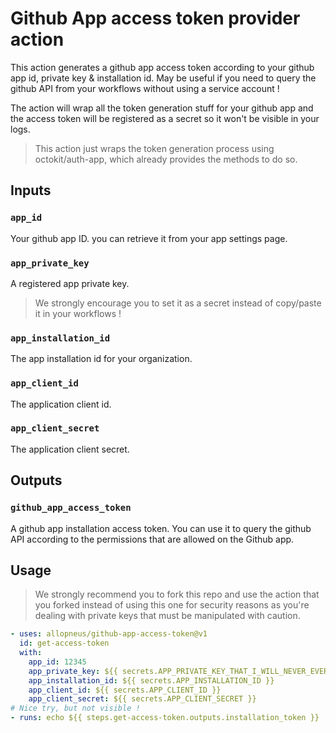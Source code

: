 # Github App access token provider action

This action generates a github app access token according to your github app id, private key & installation id. May be useful if you need to query the github API from your workflows without using a service account !

The action will wrap all the token generation stuff for your github app and the access token will be registered as a secret so it won't be visible in your logs.

> This action just wraps the token generation process using octokit/auth-app, which already provides the methods to do so.

## Inputs

### `app_id`

Your github app ID. you can retrieve it from your app settings page.

### `app_private_key`

A registered app private key. 

> We strongly encourage you to set it as a secret instead of copy/paste it in your workflows !

### `app_installation_id`

The app installation id for your organization.

### `app_client_id`

The application client id.

### `app_client_secret`

The application client secret.

## Outputs

### `github_app_access_token`

A github app installation access token. You can use it to query the github API according to the permissions that are allowed on the Github app.

## Usage

> We strongly recommend you to fork this repo and use the action that you forked instead of using this one for security reasons as you're dealing with private keys that must be manipulated with caution.

```yml
- uses: allopneus/github-app-access-token@v1
  id: get-access-token
  with:
    app_id: 12345
    app_private_key: ${{ secrets.APP_PRIVATE_KEY_THAT_I_WILL_NEVER_EVER_PUBLICLY_EXPOSE }}
    app_installation_id: ${{ secrets.APP_INSTALLATION_ID }}
    app_client_id: ${{ secrets.APP_CLIENT_ID }}
    app_client_secret: ${{ secrets.APP_CLIENT_SECRET }}
# Nice try, but not visible !
- runs: echo ${{ steps.get-access-token.outputs.installation_token }}
```
